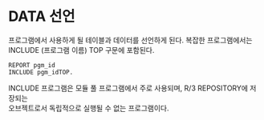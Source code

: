 # DATA 선언
프로그램에서 사용하게 될 테이블과 데이터를 선언하게 된다. 복잡한 프로그램에서는 <br>
INCLUDE (프로그램 이름) TOP 구문에 포함된다.
```ABAP
REPORT pgm_id
INCLUDE pgm_idTOP.
```
INCLUDE 프로그램은 모듈 풀 프로그램에서 주로 사용되며, R/3 REPOSITORY에 저장되는 <br>
오브젝트로서 독립적으로 실행될 수 없는 프로그램이다.<br>